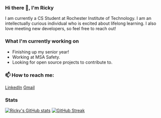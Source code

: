 ### Hi there 👋, I'm Ricky
I am currently a CS Student at Rochester Institute of Technology. 
I am an intellectually curious individual who is excited about lifelong learning. 
I also love meeting new developers, so feel free to reach out!

### What I'm currently working on
* Finishing up my senior year!
* Working at MSA Safety.
* Looking for open source projects to contribute to.  

### 📫 How to reach me:
[LinkedIn](https://www.linkedin.com/in/riccardi-dalexis-255270186/)
[Gmail](mailto:rod7760@rit.edu)

### Stats
[![Ricky's GitHub stats](https://github-readme-stats-vercel-rod7760s-projects.vercel.app/api?username=rod7760&theme=transparent&hide_border=true)](https://github.com/anuraghazra/github-readme-stats)
[![GitHub Streak](https://github-readme-streak-stats-git-main-rod7760s-projects.vercel.app/?user=rod7760&theme=tokyonight&hide_border=true)](https://git.io/streak-stats)

